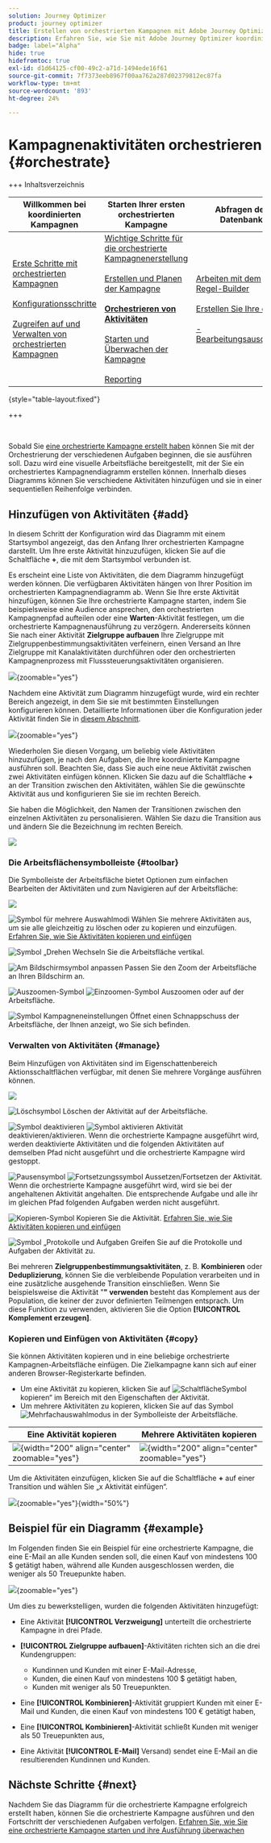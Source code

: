 ```yaml
---
solution: Journey Optimizer
product: journey optimizer
title: Erstellen von orchestrierten Kampagnen mit Adobe Journey Optimizer
description: Erfahren Sie, wie Sie mit Adobe Journey Optimizer koordinierte Kampagnen erstellen
badge: label="Alpha"
hide: true
hidefromtoc: true
exl-id: d1d64125-cf00-49c2-a71d-1494ede16f61
source-git-commit: 7f7373eeb8967f00aa762a287d02379812ec87fa
workflow-type: tm+mt
source-wordcount: '893'
ht-degree: 24%

---
```


# Kampagnenaktivitäten orchestrieren {#orchestrate}

+++ Inhaltsverzeichnis

| Willkommen bei koordinierten Kampagnen | Starten Ihrer ersten orchestrierten Kampagne | Abfragen der Datenbank | Aktivitäten für orchestrierte Kampagnen |
|---|---|---|---|
| [Erste Schritte mit orchestrierten Kampagnen](gs-orchestrated-campaigns.md)<br/><br/>[Konfigurationsschritte](configuration-steps.md)<br/><br/>[Zugreifen auf und Verwalten von orchestrierten Kampagnen](access-manage-orchestrated-campaigns.md) | [Wichtige Schritte für die orchestrierte Kampagnenerstellung](gs-campaign-creation.md)<br/><br/>[Erstellen und Planen der Kampagne](create-orchestrated-campaign.md)<br/><br/><b>[Orchestrieren von Aktivitäten](orchestrate-activities.md)</b><br/><br/>[Starten und Überwachen der Kampagne](start-monitor-campaigns.md)<br/><br/>[Reporting](reporting-campaigns.md) | [Arbeiten mit dem Regel-Builder](orchestrated-rule-builder.md)<br/><br/>[Erstellen Sie Ihre ersten ](build-query.md)<br/><br/>[-Bearbeitungsausdrücke](edit-expressions.md) | [Erste Schritte mit Aktivitäten](activities/about-activities.md)<br/><br/>Aktivitäten:<br/>[Und-Verknüpfung](activities/and-join.md) - [Zielgruppe aufbauen](activities/build-audience.md) - [Dimension ändern](activities/change-dimension.md) - [Kanalaktivitäten](channels.md) - [Kombinieren](activities/combine.md) - [Anreicherung](activities/deduplication.md) - [Verzweigung](activities/enrichment.md) - [Abstimmung](activities/fork.md) [ ](activities/reconciliation.md) [ ](activities/split.md) - Aufspaltung[Warten](activities/wait.md) |

{style="table-layout:fixed"}

+++

<br/>

Sobald Sie [eine orchestrierte Kampagne erstellt haben](gs-campaign-creation.md) können Sie mit der Orchestrierung der verschiedenen Aufgaben beginnen, die sie ausführen soll. Dazu wird eine visuelle Arbeitsfläche bereitgestellt, mit der Sie ein orchestriertes Kampagnendiagramm erstellen können. Innerhalb dieses Diagramms können Sie verschiedene Aktivitäten hinzufügen und sie in einer sequentiellen Reihenfolge verbinden.

## Hinzufügen von Aktivitäten {#add}

In diesem Schritt der Konfiguration wird das Diagramm mit einem Startsymbol angezeigt, das den Anfang Ihrer orchestrierten Kampagne darstellt. Um Ihre erste Aktivität hinzuzufügen, klicken Sie auf die Schaltfläche **+**, die mit dem Startsymbol verbunden ist.

Es erscheint eine Liste von Aktivitäten, die dem Diagramm hinzugefügt werden können. Die verfügbaren Aktivitäten hängen von Ihrer Position im orchestrierten Kampagnendiagramm ab. Wenn Sie Ihre erste Aktivität hinzufügen, können Sie Ihre orchestrierte Kampagne starten, indem Sie beispielsweise eine Audience ansprechen, den orchestrierten Kampagnenpfad aufteilen oder eine **Warten**-Aktivität festlegen, um die orchestrierte Kampagnenausführung zu verzögern. Andererseits können Sie nach einer Aktivität **Zielgruppe aufbauen** Ihre Zielgruppe mit Zielgruppenbestimmungsaktivitäten verfeinern, einen Versand an Ihre Zielgruppe mit Kanalaktivitäten durchführen oder den orchestrierten Kampagnenprozess mit Flusssteuerungsaktivitäten organisieren.

![](assets/orchestrated-start.png){zoomable="yes"}

Nachdem eine Aktivität zum Diagramm hinzugefügt wurde, wird ein rechter Bereich angezeigt, in dem Sie sie mit bestimmten Einstellungen konfigurieren können. Detaillierte Informationen über die Konfiguration jeder Aktivität finden Sie in [diesem Abschnitt](activities/about-activities.md).

![](assets/orchestrated-configure-activities.png){zoomable="yes"}

Wiederholen Sie diesen Vorgang, um beliebig viele Aktivitäten hinzuzufügen, je nach den Aufgaben, die Ihre koordinierte Kampagne ausführen soll. Beachten Sie, dass Sie auch eine neue Aktivität zwischen zwei Aktivitäten einfügen können. Klicken Sie dazu auf die Schaltfläche **+** an der Transition zwischen den Aktivitäten, wählen Sie die gewünschte Aktivität aus und konfigurieren Sie sie im rechten Bereich.

Sie haben die Möglichkeit, den Namen der Transitionen zwischen den einzelnen Aktivitäten zu personalisieren. Wählen Sie dazu die Transition aus und ändern Sie die Bezeichnung im rechten Bereich.

![](assets/canvas-transition.png)

### Die Arbeitsflächensymbolleiste {#toolbar}

Die Symbolleiste der Arbeitsfläche bietet Optionen zum einfachen Bearbeiten der Aktivitäten und zum Navigieren auf der Arbeitsfläche:

![](assets/orchestrated-toolbar.png)

![Symbol für mehrere Auswahlmodi](assets/do-not-localize/canvas-multiple.svg) Wählen Sie mehrere Aktivitäten aus, um sie alle gleichzeitig zu löschen oder zu kopieren und einzufügen. [Erfahren Sie, wie Sie Aktivitäten kopieren und einfügen](#copy)

![Symbol „Drehen](assets/do-not-localize/canvas-rotate.svg) Wechseln Sie die Arbeitsfläche vertikal.

![Am Bildschirmsymbol anpassen](assets/do-not-localize/canvas-fit.svg) Passen Sie den Zoom der Arbeitsfläche an Ihren Bildschirm an.

![Auszoomen-Symbol](assets/do-not-localize/canvas-zoomout.svg) ![Einzoomen-Symbol](assets/do-not-localize/canvas-zoomin.svg) Auszoomen oder auf der Arbeitsfläche.

![Symbol Kampagneneinstellungen](assets/do-not-localize/canvas-map.svg) Öffnet einen Schnappschuss der Arbeitsfläche, der Ihnen anzeigt, wo Sie sich befinden.

### Verwalten von Aktivitäten {#manage}

Beim Hinzufügen von Aktivitäten sind im Eigenschattenbereich Aktionsschaltflächen verfügbar, mit denen Sie mehrere Vorgänge ausführen können. 

![](assets/activity-action.png)

![Löschsymbol](assets/do-not-localize/activity-delete.svg) Löschen der Aktivität auf der Arbeitsfläche.

![Symbol deaktivieren](assets/do-not-localize/activity-disable.svg) ![Symbol aktivieren](assets/do-not-localize/activity-enable.svg) Aktivität deaktivieren/aktivieren. Wenn die orchestrierte Kampagne ausgeführt wird, werden deaktivierte Aktivitäten und die folgenden Aktivitäten auf demselben Pfad nicht ausgeführt und die orchestrierte Kampagne wird gestoppt.

![Pausensymbol](assets/do-not-localize/activity-pause.svg) ![Fortsetzungssymbol](assets/do-not-localize/activity-resume.svg) Aussetzen/Fortsetzen der Aktivität. Wenn die orchestrierte Kampagne ausgeführt wird, wird sie bei der angehaltenen Aktivität angehalten. Die entsprechende Aufgabe und alle ihr im gleichen Pfad folgenden Aufgaben werden nicht ausgeführt.

![Kopieren-Symbol](assets/do-not-localize/activity-copy.svg) Kopieren Sie die Aktivität. [Erfahren Sie, wie Sie Aktivitäten kopieren und einfügen](#copy)

![Symbol „Protokolle und Aufgaben](assets/do-not-localize/activity-logs.svg) Greifen Sie auf die Protokolle und Aufgaben der Aktivität zu.

Bei mehreren **Zielgruppenbestimmungsaktivitäten**, z. B. **Kombinieren** oder **Deduplizierung**, können Sie die verbleibende Population verarbeiten und in eine zusätzliche ausgehende Transition einschließen. Wenn Sie beispielsweise die Aktivität &quot;**&quot; verwenden** besteht das Komplement aus der Population, die keiner der zuvor definierten Teilmengen entsprach. Um diese Funktion zu verwenden, aktivieren Sie die Option **[!UICONTROL Komplement erzeugen]**.

### Kopieren und Einfügen von Aktivitäten {#copy}

Sie können Aktivitäten kopieren und in eine beliebige orchestrierte Kampagnen-Arbeitsfläche einfügen. Die Zielkampagne kann sich auf einer anderen Browser-Registerkarte befinden.

* Um eine Aktivität zu kopieren, klicken Sie auf ![ Schaltfläche ](assets/do-not-localize/activity-copy.svg)Symbol kopieren“ im Bereich mit den Eigenschaften der Aktivität.
* Um mehrere Aktivitäten zu kopieren, klicken Sie auf das Symbol ![Mehrfachauswahlmodus](assets/do-not-localize/canvas-multiple.svg) in der Symbolleiste der Arbeitsfläche.

| Eine Aktivität kopieren | Mehrere Aktivitäten kopieren |
|  ---  |  ---  |
| ![](assets/orchestrated-copy-1.png){width="200" align="center" zoomable="yes"} | ![](assets/orchestrated-copy-2.png){width="200" align="center" zoomable="yes"} |

Um die Aktivitäten einzufügen, klicken Sie auf die Schaltfläche **+** auf einer Transition und wählen Sie „x Aktivität einfügen“.

![](assets/orchestrated-copy-3.png){zoomable="yes"}{width="50%"}

## Beispiel für ein Diagramm {#example}

Im Folgenden finden Sie ein Beispiel für eine orchestrierte Kampagne, die eine E-Mail an alle Kunden senden soll, die einen Kauf von mindestens 100 $ getätigt haben, während alle Kunden ausgeschlossen werden, die weniger als 50 Treuepunkte haben.

![](assets/canvas-example-diagram.png){zoomable="yes"}

Um dies zu bewerkstelligen, wurden die folgenden Aktivitäten hinzugefügt:

* Eine Aktivität **[!UICONTROL Verzweigung]** unterteilt die orchestrierte Kampagne in drei Pfade.
* **[!UICONTROL Zielgruppe aufbauen]**-Aktivitäten richten sich an die drei Kundengruppen:

   * Kundinnen und Kunden mit einer E-Mail-Adresse,
   * Kunden, die einen Kauf von mindestens 100 $ getätigt haben,
   * Kunden mit weniger als 50 Treuepunkten.

* Eine **[!UICONTROL Kombinieren]**-Aktivität gruppiert Kunden mit einer E-Mail und Kunden, die einen Kauf von mindestens 100 € getätigt haben,
* Eine **[!UICONTROL Kombinieren]**-Aktivität schließt Kunden mit weniger als 50 Treuepunkten aus,
* Eine Aktivität **[!UICONTROL E-Mail]** Versand) sendet eine E-Mail an die resultierenden Kundinnen und Kunden.

## Nächste Schritte {#next}

Nachdem Sie das Diagramm für die orchestrierte Kampagne erfolgreich erstellt haben, können Sie die orchestrierte Kampagne ausführen und den Fortschritt der verschiedenen Aufgaben verfolgen. [Erfahren Sie, wie Sie eine orchestrierte Kampagne starten und ihre Ausführung überwachen](start-monitor-campaigns.md)
